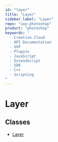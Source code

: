 ```yaml
---
id: "layer"
title: "Layer"
sidebar_label: "Layer"
repo: "uxp-photoshop"
product: "photoshop"
keywords: "
  - Creative Cloud
  - API Documentation
  - UXP
  - Plugins
  - JavaScript
  - ExtendScript
  - SDK
  - C++
  - Scripting
"
---
```


# Layer

## Classes

- [Layer](/ps_reference/classes/layer/)
